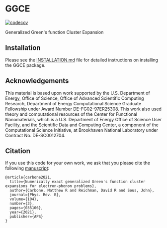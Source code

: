 # GGCE

[![codecov](https://codecov.io/gh/x94carbone/GGCE/branch/master/graph/badge.svg?token=6Q7EUWBW6O)](https://codecov.io/gh/x94carbone/GGCE)

Generalized Green's function Cluster Expansion

## Installation
Please see the [INSTALLATION.md](INSTALLATION.md) file for detailed instructions on installing the GGCE package.


## Acknowledgements

This material is based upon work supported by the U.S. Department of Energy, Office of Science, Office of Advanced Scientific Computing Research, Department of Energy Computational Science Graduate Fellowship under Award Number DE-FG02-97ER25308. This work also used theory and computational resources of the Center for Functional Nanomaterials, which is a U.S. Department of Energy Office of Science User Facility, and the Scientific Data and Computing Center, a component of the Computational Science Initiative, at Brookhaven National Laboratory under Contract No. DE-SC0012704.

## Citation

If you use this code for your own work, we ask that you please cite the following [manuscript](https://journals.aps.org/prb/abstract/10.1103/PhysRevB.104.035106):

```
@article{carbone2021,
  title={Numerically exact generalized Green's function cluster expansions for electron-phonon problems},
  author={Carbone, Matthew R and Reichman, David R and Sous, John},
  journal={Phys. Rev. B},
  volume={104},
  number={3},
  pages={035106},
  year={2021},
  publisher={APS}
}
```

